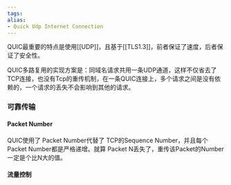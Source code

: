 ```yaml
---
tags: 
alias:
- Quick Udp Internet Connection
---
```

QUIC最重要的特点是使用[[UDP]]，且基于[[TLS1.3]]，前者保证了速度，后者保证了安全性。

QUIC多路复用的实现方案是：同域名请求共用一条UDP通道，这样不仅省去了TCP连接，也没有Tcp的重传机制，在一条QUIC连接上，多个请求之间是没有依赖的，一个请求的丢失不会影响到其他的请求。

### 可靠传输
#### Packet Number
QUIC使用了 ​​Packet Number​​​代替了 TCP的​​Sequence Number​​，并且每个 Packet Number都是严格递增。就算 Packet N丢失了，重传该Packet的Number一定是个比N大的值。
#### 流量控制


